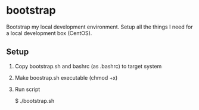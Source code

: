 # bootstrap
Bootstrap my local development environment.
Setup all the things I need for a local development box (CentOS).

## Setup
1) Copy bootstrap.sh and bashrc (as .bashrc) to target system

2) Make boostrap.sh executable (chmod +x)

3) Run script

    $ ./bootstrap.sh
